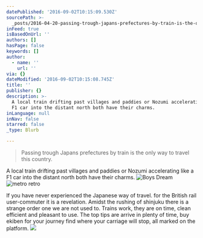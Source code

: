 ```yaml
---
datePublished: '2016-09-02T10:15:09.530Z'
sourcePath: >-
  _posts/2016-04-20-passing-trough-japans-prefectures-by-train-is-the-only-way-t.md
inFeed: true
isBasedOnUrl: ''
authors: []
hasPage: false
keywords: []
author:
  - name: ''
    url: ''
via: {}
dateModified: '2016-09-02T10:15:08.745Z'
title: ''
publisher: {}
description: >-
  A local train drifting past villages and paddies or Nozumi accelerating like a
  F1 car into the distant north both have their charms.
inLanguage: null
inNav: false
starred: false
_type: Blurb

---
```

> Passing trough Japans prefectures by train is the only way to travel this country.

A local train drifting past villages and paddies or Nozumi accelerating like a F1 car into the distant north both have their charms.
![Boys Dream](https://the-grid-user-content.s3-us-west-2.amazonaws.com/8a9afa91-cf2a-46df-9435-cdf75cada67f.jpg)
![ metro retro](https://s3-us-west-2.amazonaws.com/the-grid-img/p/e949303183c11cc8aa7d936f861901dc40066c32.jpg)

If you have never experienced the Japanese way of travel. for the British rail user-commuter it is a revelation. Amidst the rushing of shinjuku there is a strange order one we are not used to. Trains work, they are on time, clean efficient and pleasant to use. The top tips are arrive in plenty of time, buy ekiben for your journey find where your carriage will stop, all marked on the platform.
![](https://the-grid-user-content.s3-us-west-2.amazonaws.com/ddf3abfa-5408-498e-8d06-05f7e02c57a9.jpg)
